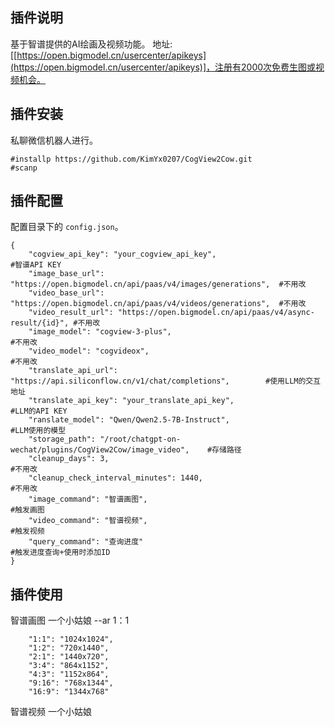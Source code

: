 ## 插件说明
基于智谱提供的AI绘画及视频功能。
地址: [[https://open.bigmodel.cn/usercenter/apikeys](https://open.bigmodel.cn/usercenter/apikeys)]，注册有2000次免费生图或视频机会。

## 插件安装

私聊微信机器人进行。
```
#installp https://github.com/KimYx0207/CogView2Cow.git
#scanp

```


## 插件配置
配置目录下的 `config.json`。

```
{
    "cogview_api_key": "your_cogview_api_key",                                    #智谱API KEY
    "image_base_url": "https://open.bigmodel.cn/api/paas/v4/images/generations",  #不用改
    "video_base_url": "https://open.bigmodel.cn/api/paas/v4/videos/generations",  #不用改
    "video_result_url": "https://open.bigmodel.cn/api/paas/v4/async-result/{id}", #不用改
    "image_model": "cogview-3-plus",                                              #不用改
    "video_model": "cogvideox",                                                   #不用改
    "translate_api_url": "https://api.siliconflow.cn/v1/chat/completions",        #使用LLM的交互地址
    "translate_api_key": "your_translate_api_key",                                #LLM的API KEY
    "ranslate_model": "Qwen/Qwen2.5-7B-Instruct",                                 #LLM使用的模型
    "storage_path": "/root/chatgpt-on-wechat/plugins/CogView2Cow/image_video",    #存储路径
    "cleanup_days": 3,                                                            #不用改
    "cleanup_check_interval_minutes": 1440,                                       #不用改
    "image_command": "智谱画图",                                                   #触发画图
    "video_command": "智谱视频",                                                   #触发视频
    "query_command": "查询进度"                                                    #触发进度查询+使用时添加ID
}

```

## 插件使用

智谱画图 一个小姑娘 --ar 1：1

        "1:1": "1024x1024",
        "1:2": "720x1440",
        "2:1": "1440x720",
        "3:4": "864x1152",
        "4:3": "1152x864",
        "9:16": "768x1344",
        "16:9": "1344x768"

智谱视频 一个小姑娘




